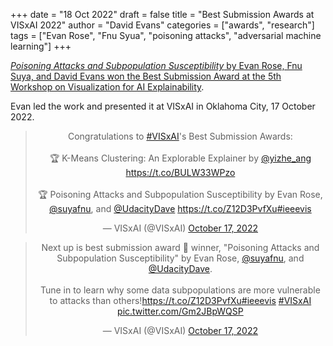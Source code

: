 +++
date = "18 Oct 2022"
draft = false
title = "Best Submission Awards at VISxAI 2022"
author = "David Evans"
categories = ["awards", "research"]
tags = ["Evan Rose", "Fnu Syua", "poisoning attacks", "adversarial machine learning"]
+++

<a href="https://uvasrg.github.io/poisoning/"><em>Poisoning Attacks and Subpopulation Susceptibility</em> by Evan Rose, Fnu Suya, and David Evans won the Best Submission Award at the <a href="https://visxai.io/">5th Workshop on Visualization for AI Explainability</a>.

Evan led the work and presented it at VISxAI in Oklahoma City, 17 October 2022.

<center>
<blockquote class="twitter-tweet"><p lang="en" dir="ltr">Congratulations to <a href="https://twitter.com/hashtag/VISxAI?src=hash&amp;ref_src=twsrc%5Etfw">#VISxAI</a>&#39;s Best Submission Awards:<br><br>🏆 K-Means Clustering: An Explorable Explainer by <a href="https://twitter.com/yizhe_ang?ref_src=twsrc%5Etfw">@yizhe_ang</a> <a href="https://t.co/BULW33WPzo">https://t.co/BULW33WPzo</a><br><br>🏆 Poisoning Attacks and Subpopulation Susceptibility by Evan Rose, <a href="https://twitter.com/suyafnu?ref_src=twsrc%5Etfw">@suyafnu</a>, and <a href="https://twitter.com/UdacityDave?ref_src=twsrc%5Etfw">@UdacityDave</a> <a href="https://t.co/Z12D3PvfXu">https://t.co/Z12D3PvfXu</a><a href="https://twitter.com/hashtag/ieeevis?src=hash&amp;ref_src=twsrc%5Etfw">#ieeevis</a></p>&mdash; VISxAI (@VISxAI) <a href="https://twitter.com/VISxAI/status/1582085676857577473?ref_src=twsrc%5Etfw">October 17, 2022</a></blockquote> <script async src="https://platform.twitter.com/widgets.js" charset="utf-8"></script>

<blockquote class="twitter-tweet"><p lang="en" dir="ltr">Next up is best submission award 🏅 winner, &quot;Poisoning Attacks and Subpopulation Susceptibility&quot; by Evan Rose, <a href="https://twitter.com/suyafnu?ref_src=twsrc%5Etfw">@suyafnu</a>, and <a href="https://twitter.com/UdacityDave?ref_src=twsrc%5Etfw">@UdacityDave</a>.<br><br>Tune in to learn why some data subpopulations are more vulnerable to attacks than others!<a href="https://t.co/Z12D3PvfXu">https://t.co/Z12D3PvfXu</a><a href="https://twitter.com/hashtag/ieeevis?src=hash&amp;ref_src=twsrc%5Etfw">#ieeevis</a> <a href="https://twitter.com/hashtag/VISxAI?src=hash&amp;ref_src=twsrc%5Etfw">#VISxAI</a> <a href="https://t.co/Gm2JBpWQSP">pic.twitter.com/Gm2JBpWQSP</a></p>&mdash; VISxAI (@VISxAI) <a href="https://twitter.com/VISxAI/status/1582117943889969153?ref_src=twsrc%5Etfw">October 17, 2022</a></blockquote> <script async src="https://platform.twitter.com/widgets.js" charset="utf-8"></script>
</center>